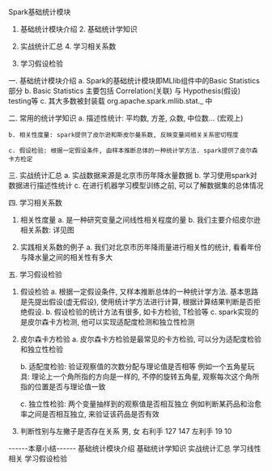 Spark基础统计模块


1. 基础统计模块介绍            2. 基础统计学知识

3. 实战统计汇总                4. 学习相关系数

5. 学习假设检验





一. 基础统计模块介绍
    a. Spark的基础统计模块即MLlib组件中的Basic Statistics部分
    b. Basic Statistics 主要包括 Correlation(关联) 与 Hypothesis(假设) testing等
    c. 其大多数被封装载 org.apache.spark.mllib.stat._ 中






二. 常用的统计学知识
    a. 描述性统计: 平均数, 方差, 众数, 中位数...   (宏观上)
 
    b. 相关性度量: spark提供了皮尔逊和斯皮尔曼系数, 反映变量间相关关系密切程度

    c. 假设检验: 根据一定假设条件, 由样本推断总体的一种统计学方法. spark提供了皮尔森卡方检定






三. 实战统计汇总
    a. 实战数据来源是北京市历年降水量数据
    b. 学习使用spark对数据进行描述性统计
    c. 在进行机器学习模型训练之前, 可以了解数据集的总体情况






四. 学习相关系数
1) 相关性度量
    a. 是一种研究变量之间线性相关程度的量
    b. 我们主要介绍皮尔逊相关系数: 详见图

2) 实践相关系数的例子
    a. 我们对北京市历年降雨量进行相关性的统计, 看看年份与降水量之间的相关性有多大





五. 学习假设检验
1) 假设检验 
    a. 根据一定假设条件, 又样本推断总体的一种统计学方法. 基本思路是先提出假设(虚无假设), 使用统计学方法进行计算, 根据计算结果判断是否拒绝假设.
    b. 假设检验的统计方法有很多, 如卡方检验, T检验等
    c. spark实现的是皮尔森卡方检测, 他可以实现适配度检测和独立性检测

2) 皮尔森卡方检验
    a. 皮尔森卡方检验是最常见的卡方检验, 可以分为适配度检验和独立性检验

    b. 适配度检验: 验证观察值的次数分配与理论值是否相等
    例如一个五角星玩具: 理论上一个角所指的方向是一样的, 不停的旋转五角星, 观察每次这个角所指的位置是否与理论值一致

    c. 独立性检验: 两个变量抽样到的观察值是否相互独立
    例如判断某药品和治愈率之间是否相互独立, 来验证该药品是否有效


3) 判断性别与左撇子是否存在关系
         男, 女
右利手  127  147
左利手  19   10






------本章小结------
基础统计模块介绍           基础统计学知识
实战统计汇总               学习线性相关
学习假设检验

